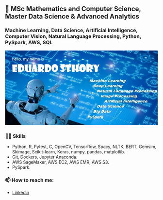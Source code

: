 <!--
**sthory/sthory** is a ✨ _special_ ✨ repository because its `README.md` (this file) appears on your GitHub profile.-->

## 🧔 MSc Mathematics and Computer Science, Master Data Science & Advanced Analytics
### Machine Learning, Data Science, Artificial Intelligence, Computer Vision, Natural Language Processing, Python, PySpark, AWS, SQL

![image](https://github.com/sthory/images/blob/main/Linkedin3.jpg)

### 👨‍💻 Skills

- Python, R, Pytest, C, OpenCV, Tensorflow, Spacy, NLTK, BERT, Gemsim, Skimage, Scikit-learn, Keras, numpy, pandas, matplotlib.
- Git, Dockers, Jupyter Anaconda.
- AWS SageMaker, AWS EC2, AWS EMR, AWS S3.
- PySpark.

### 📫 How to reach me:

- [Linkedin](https://www.linkedin.com/in/eduardosthory/)
